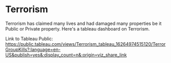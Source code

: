 # Terrorism

Terrorism has claimed many lives and had damaged many properties be it Public or Private property. 
Here's a tableau dashboard on Terrorism.

Link to Tableau Public: https://public.tableau.com/views/Terrorism_tableau_16264974515120/TerrorGroupKills?:language=en-US&publish=yes&:display_count=n&:origin=viz_share_link
